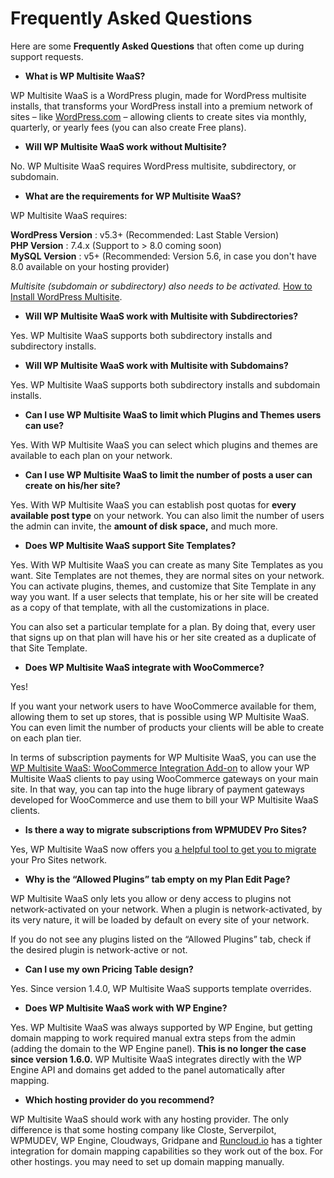 # Frequently Asked Questions

Here are some **Frequently Asked Questions** that often come up during support requests.

  * **What is WP Multisite WaaS?**

WP Multisite WaaS is a WordPress plugin, made for WordPress multisite installs, that transforms your WordPress install into a premium network of sites – like [WordPress.com](https://WordPress.com) – allowing clients to create sites via monthly, quarterly, or yearly fees (you can also create Free plans).

  * **Will WP Multisite WaaS work without Multisite?**

No. WP Multisite WaaS requires WordPress multisite, subdirectory, or subdomain.

  * **What are the requirements for WP Multisite WaaS?**

WP Multisite WaaS requires:

**WordPress Version** : v5.3+ (Recommended: Last Stable Version)  
**PHP Version** : 7.4.x (Support to > 8.0 coming soon)  
**MySQL Version** : v5+ (Recommended: Version 5.6, in case you don't have 8.0 available on your hosting provider)

_Multisite (subdomain or subdirectory) also needs to be activated._ [How to Install WordPress Multisite](https://support.delta.nextpress.co/hc/wp-ultimo/articles/1677127280-how-do-i-install-word_press-multisite).

  * **Will WP Multisite WaaS work with Multisite with Subdirectories?**

Yes. WP Multisite WaaS supports both subdirectory installs and subdirectory installs.

  * **Will WP Multisite WaaS work with Multisite with Subdomains?**

Yes. WP Multisite WaaS supports both subdirectory installs and subdomain installs.

  * **Can I use WP Multisite WaaS to limit which Plugins and Themes users can use?**

Yes. With WP Multisite WaaS you can select which plugins and themes are available to each plan on your network.

  * **Can I use WP Multisite WaaS to limit the number of posts a user can create on his/her site?**

Yes. With WP Multisite WaaS you can establish post quotas for **every available post type** on your network. You can also limit the number of users the admin can invite, the **amount of disk space,** and much more.

  * **Does WP Multisite WaaS support Site Templates?**

Yes. With WP Multisite WaaS you can create as many Site Templates as you want. Site Templates are not themes, they are normal sites on your network. You can activate plugins, themes, and customize that Site Template in any way you want. If a user selects that template, his or her site will be created as a copy of that template, with all the customizations in place.

You can also set a particular template for a plan. By doing that, every user that signs up on that plan will have his or her site created as a duplicate of that Site Template.

  * **Does WP Multisite WaaS integrate with WooCommerce?**

Yes!

If you want your network users to have WooCommerce available for them, allowing them to set up stores, that is possible using WP Multisite WaaS. You can even limit the number of products your clients will be able to create on each plan tier.

In terms of subscription payments for WP Multisite WaaS, you can use the [WP Multisite WaaS: WooCommerce Integration Add-on](https://wpultimo.com/addons/wp-ultimo-woocommerce/) to allow your WP Multisite WaaS clients to pay using WooCommerce gateways on your main site. In that way, you can tap into the huge library of payment gateways developed for WooCommerce and use them to bill your WP Multisite WaaS clients.

  * **Is there a way to migrate subscriptions from WPMUDEV Pro Sites?**

Yes, WP Multisite WaaS now offers you [a helpful tool to get you to migrate](https://wpultimo.com/addons/wp-ultimo-pro-sites-migrator/) your Pro Sites network.

  * **Why is the “Allowed Plugins” tab empty on my Plan Edit Page?**

WP Multisite WaaS only lets you allow or deny access to plugins not network-activated on your network. When a plugin is network-activated, by its very nature, it will be loaded by default on every site of your network.

If you do not see any plugins listed on the “Allowed Plugins” tab, check if the desired plugin is network-active or not.

  * **Can I use my own Pricing Table design?**

Yes. Since version 1.4.0, WP Multisite WaaS supports template overrides.

  * **Does WP Multisite WaaS work with WP Engine?**

Yes. WP Multisite WaaS was always supported by WP Engine, but getting domain mapping to work required manual extra steps from the admin (adding the domain to the WP Engine panel). **This is no longer the case since version 1.6.0.** WP Multisite WaaS integrates directly with the WP Engine API and domains get added to the panel automatically after mapping.

  * **Which hosting provider do you recommend?**

WP Multisite WaaS should work with any hosting provider. The only difference is that some hosting company like Closte, Serverpilot, WPMUDEV, WP Engine, Cloudways, Gridpane and [Runcloud.io](http://Runcloud.io) has a tighter integration for domain mapping capabilities so they work out of the box. For other hostings. you may need to set up domain mapping manually.
